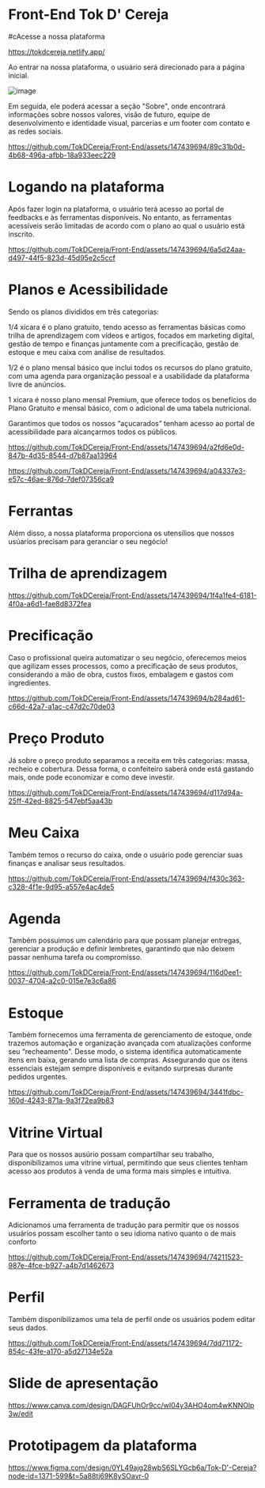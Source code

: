 # Front-End Tok D' Cereja

#cAcesse a nossa plataforma 

https://tokdcereja.netlify.app/


 Ao entrar na nossa plataforma, o usuário será direcionado para a página inicial.

![image](https://github.com/TokDCereja/Front-End/assets/147439694/f4416bcc-999b-4a14-b141-9265152c8438)

 Em seguida, ele poderá acessar a seção "Sobre", onde encontrará informações sobre nossos valores, visão de futuro, equipe de desenvolvimento e identidade visual, parcerias e um footer com contato e as redes sociais.


https://github.com/TokDCereja/Front-End/assets/147439694/89c31b0d-4b68-496a-afbb-18a933eec229


# Logando na plataforma


 Após fazer login na plataforma, o usuário terá acesso ao portal de feedbacks e às ferramentas disponíveis. No entanto, as ferramentas acessíveis serão limitadas de acordo com o plano ao qual o usuário está inscrito.

https://github.com/TokDCereja/Front-End/assets/147439694/6a5d24aa-d497-44f5-823d-45d95e2c5ccf

# Planos e Acessibilidade

Sendo os planos divididos em três categorias:

1/4 xícara é o plano gratuito, tendo acesso as ferramentas básicas como trilha de aprendizagem com vídeos e artigos, focados em marketing digital, gestão de tempo e finanças juntamente com a  precificação, gestão de estoque e meu caixa com análise de resultados.

1/2 é o plano mensal básico que inclui todos os recursos do plano gratuito, com uma agenda para organização pessoal e a usabilidade da plataforma livre de anúncios.

1 xícara é nosso plano mensal Premium, que oferece todos os benefícios do Plano Gratuito e mensal básico, com o adicional de uma tabela nutricional.

  Garantimos que todos os nossos “açucarados” tenham acesso ao portal de acessibilidade para alcançarmos todos os públicos.


https://github.com/TokDCereja/Front-End/assets/147439694/a2fd6e0d-847b-4d35-8544-d7b87aa13964

https://github.com/TokDCereja/Front-End/assets/147439694/a04337e3-e57c-46ae-876d-7def07356ca9

# Ferrantas

 Além disso, a nossa plataforma proporciona os utensílios que nossos usúarios precisam para geranciar o seu negócio!

# Trilha de aprendizagem 


https://github.com/TokDCereja/Front-End/assets/147439694/1f4a1fe4-6181-4f0a-a6d1-fae8d8372fea


# Precificação

Caso o profissional queira automatizar o seu negócio, oferecemos meios que agilizam esses processos, como a  precificação de seus produtos, considerando a mão de obra, custos fixos, embalagem e gastos com ingredientes.

https://github.com/TokDCereja/Front-End/assets/147439694/b284ad61-c66d-42a7-a1ac-c47d2c70de03

# Preço Produto

Já sobre o preço produto separamos a receita em três categorias: massa, recheio e cobertura. Dessa forma, o confeiteiro saberá onde está gastando mais, onde pode economizar e como deve investir.


https://github.com/TokDCereja/Front-End/assets/147439694/d117d94a-25ff-42ed-8825-547ebf5aa43b

# Meu Caixa
Também temos o recurso do caixa, onde o usuário pode gerenciar suas finanças e analisar seus resultados.

https://github.com/TokDCereja/Front-End/assets/147439694/f430c363-c328-4f1e-9d95-a557e4ac4de5


# Agenda 

Também possuimos um calendário para que possam planejar entregas, gerenciar a produção e definir lembretes, garantindo que não deixem passar nenhuma tarefa ou compromisso. 

https://github.com/TokDCereja/Front-End/assets/147439694/116d0ee1-0037-4704-a2c0-015e7e3c6a86


# Estoque 

Também fornecemos uma ferramenta de gerenciamento de estoque, onde trazemos automação e organização avançada com atualizações conforme seu “recheamento". Desse modo, o sistema identifica automaticamente itens em baixa, gerando uma lista de compras. Assegurando que os itens essenciais estejam sempre disponíveis e evitando surpresas durante pedidos urgentes.

https://github.com/TokDCereja/Front-End/assets/147439694/3441fdbc-160d-4243-871a-9a3f72ea9b83

# Vitrine Virtual

Para que os nossos ausúrio possam compartilhar seu trabalho, disponibilizamos uma vitrine virtual, permitindo que seus clientes tenham acesso aos produtos à venda de uma forma mais simples e intuitiva.

# Ferramenta de tradução

Adicionamos uma ferramenta de tradução para permitir que os nossos usuários possam escolher tanto o seu idioma nativo quanto o de mais conforto

https://github.com/TokDCereja/Front-End/assets/147439694/74211523-987e-4fce-b927-a4b7d1462673

# Perfil
Também disponibilizamos uma tela de perfil onde os usuários podem editar seus dados.

https://github.com/TokDCereja/Front-End/assets/147439694/7dd71172-854c-43fe-a170-a5d27134e52a

# Slide de apresentação

https://www.canva.com/design/DAGFUhOr9cc/wI04y3AHO4om4wKNNOlp3w/edit

# Prototipagem da plataforma

https://www.figma.com/design/0YL49ajg28wbS6SLYGcb6a/Tok-D'-Cereja?node-id=1371-599&t=5a88tj69K8ySOavr-0

